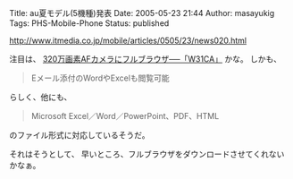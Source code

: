 Title: au夏モデル(5機種)発表
Date: 2005-05-23 21:44
Author: masayukig
Tags: PHS-Mobile-Phone
Status: published

<http://www.itmedia.co.jp/mobile/articles/0505/23/news020.html>

注目は、
[320万画素AFカメラにフルブラウザ──「W31CA」](http://www.itmedia.co.jp/mobile/articles/0505/23/news022.html)
かな。
しかも、

> Eメール添付のWordやExcelも閲覧可能

らしく、他にも、

> Microsoft Excel／Word／PowerPoint、PDF、HTML

のファイル形式に対応しているそうだ。

それはそうとして、
早いところ、フルブラウザをダウンロードさせてくれないかなぁ。

